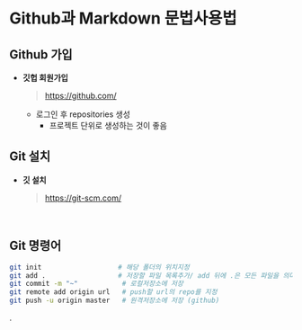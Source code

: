 # Github과 Markdown 문법사용법

## Github 가입

- **깃헙 회원가입** 

  > https://github.com/

  - 로그인 후  repositories 생성 
    - 프로젝트 단위로 생성하는 것이 좋음

## Git 설치

- **깃 설치**

  > https://git-scm.com/

  ​

## Git 명령어

```bash
git init  				   # 해당 폴더의 위치지정
git add . 				   # 저장할 파일 목록추가/ add 뒤에 .은 모든 파일을 의미
git commit -m "~" 		    # 로컬저장소에 저장
git remote add origin url	# push할 url의 repo를 지정
git push -u origin master 	# 원격저장소에 저장 (github)

```

.